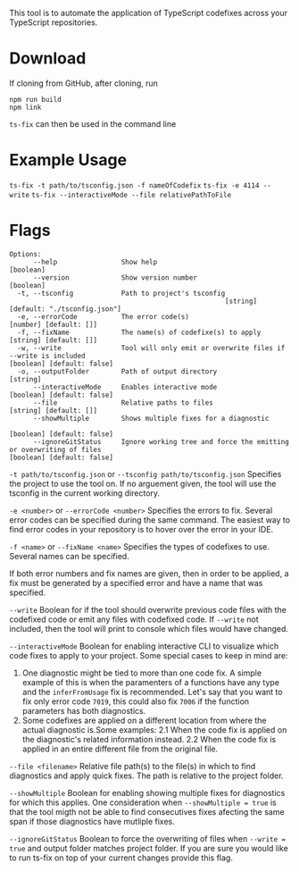 
This tool is to automate the application of TypeScript codefixes across your TypeScript repositories. 


# Download
If cloning from GitHub, after cloning, run
```
npm run build
npm link
```
`ts-fix` can then be used in the command line


# Example Usage
`ts-fix -t path/to/tsconfig.json -f nameOfCodefix`
`ts-fix -e 4114 --write`
`ts-fix --interactiveMode --file relativePathToFile`

# Flags 

```
Options:
      --help                Show help                                             [boolean]
      --version             Show version number                                   [boolean]
  -t, --tsconfig            Path to project's tsconfig    
                                                      [string] [default: "./tsconfig.json"]
  -e, --errorCode           The error code(s)                        [number] [default: []]
  -f, --fixName             The name(s) of codefixe(s) to apply      [string] [default: []]
  -w, --write               Tool will only emit or overwrite files if --write is included                                                       [boolean] [default: false]
  -o, --outputFolder        Path of output directory                               [string]
      --interactiveMode     Enables interactive mode             [boolean] [default: false]
      --file                Relative paths to files                  [string] [default: []]
      --showMultiple        Shows multiple fixes for a diagnostic    
                                                                 [boolean] [default: false]
      --ignoreGitStatus     Ignore working tree and force the emitting or overwriting of files                                                      [boolean] [default: false]
```

`-t path/to/tsconfig.json` or `--tsconfig path/to/tsconfig.json` 
Specifies the project to use the tool on. If no arguement given, the tool will use the tsconfig in the current working directory. 

`-e <number>` or  `--errorCode <number>`
Specifies the errors to fix. Several error codes can be specified during the same command. 
The easiest way to find error codes in your repository is to hover over the error in your IDE.

`-f <name>` or `--fixName <name>`
Specifies the types of codefixes to use. Several names can be specified. 

If both error numbers and fix names are given, then in order to be applied, a fix must be generated by a specified error and have a name that was specified.

`--write` 
Boolean for if the tool should overwrite previous code files with the codefixed code or emit any files with codefixed code. If `--write` not included, then the tool will print to console which files would have changed.

`--interactiveMode`
Boolean for enabling interactive CLI to visualize which code fixes to apply to your project. Some special cases to keep in mind are:
1. One diagnostic might be tied to more than one code fix. A simple example of this is when the paramenters of a functions have any type and the `inferFromUsage` fix is recommended. Let's say that you want to fix only error code `7019`, this could also fix `7006` if the function parameters has both diagnostics.
2. Some codefixes are applied on a different location from where the actual diagnostic is.Some examples:
    2.1 When the code fix is applied on the diagnostic's related information instead.
    2.2 When the code fix is applied in an entire different file from the original file.

`--file <filename>`
Relative file path(s) to the file(s) in which to find diagnostics and apply quick fixes. The path is relative to the project folder.

`--showMultiple`
Boolean for enabling showing multiple fixes for diagnostics for which this applies.
One consideration when `--showMultiple = true` is that the tool migth not be able to find consecutives fixes afecting the same span if those diagnostics have mutliple fixes.

`--ignoreGitStatus`
Boolean to force the overwriting of files when `--write = true` and output folder matches project folder. If you are sure you would like to run ts-fix on top of your current changes provide this flag.


